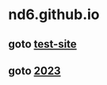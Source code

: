 # nd6.github.io

## goto <a href='https://nd6.github.io/test-site'>test-site </a>
## goto <a href='https://nd6.github.io/2023.md'>2023 </a>
